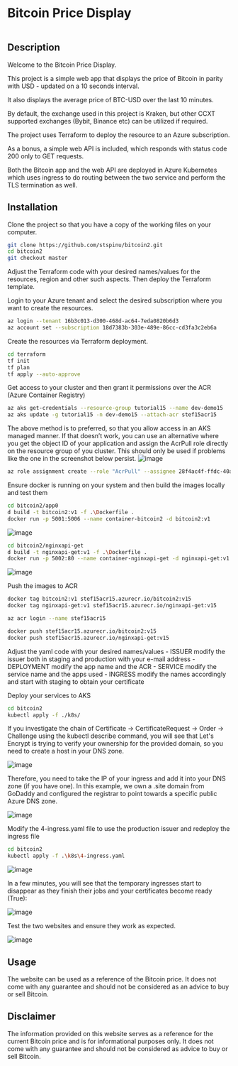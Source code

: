 # Bitcoin Price Display


```bash

```

## Description

Welcome to the Bitcoin Price Display.

This project is a simple web app that displays the price of Bitcoin in parity with USD - updated on a 10 seconds interval.

It also displays the average price of BTC-USD over the last 10 minutes. 

By default, the exchange used in this project is Kraken, but other CCXT supported exchanges (Bybit, Binance etc) can be utilized if required. 

The project uses Terraform to deploy the resource to an Azure subscription. 

As a bonus, a simple web API is included, which responds with status code 200 only to GET requests.

Both the Bitcoin app and the web API are deployed in Azure Kubernetes which uses ingress to do routing between the two service and perform the TLS termination as well. 

## Installation

Clone the project so that you have a copy of the working files on your computer.

```bash
git clone https://github.com/stspinu/bitcoin2.git
cd bitcoin2
git checkout master
```
Adjust the Terraform code with your desired names/values for the resources, region and other such aspects. Then deploy the Terraform template. 

Login to your Azure tenant and select the desired subscription where you want to create the resources.


```bash
az login --tenant 16b3c013-d300-468d-ac64-7eda0820b6d3
az account set --subscription 18d7383b-303e-489e-86cc-cd3fa3c2eb6a
```
Create the resources via Terraform deployment.

```bash
cd terraform
tf init
tf plan
tf apply --auto-approve
```

Get access to your cluster and then grant it permissions over the ACR (Azure Container Registry)

```bash
az aks get-credentials --resource-group tutorial15 --name dev-demo15
az aks update -g tutorial15 -n dev-demo15 --attach-acr stef15acr15
```
The above method is to preferred, so that you allow access in an AKS managed manner. If that doesn’t work, you can use an alternative where you get the object ID of your application and assign the AcrPull role directly on the resource group of you cluster. This should only be used if problems like the one in the screenshot below persist.
![image](https://github.com/stspinu/bitcoin2/assets/46924453/c7e23efb-87be-456c-a3d7-d5f73775c6a4)


```bash
az role assignment create --role "AcrPull" --assignee 28f4ac4f-ffdc-40a1-83f0-d774f7b068e5 --scope /subscriptions/18d7383b-303e-489e-86cc-cd3fa3c2eb6a/resourceGroups/tutorial15-dev-demo15
```
Ensure docker is running on your system and then build the images locally and test them

```bash
cd bitcoin2/app0
d build -t bitcoin2:v1 -f .\Dockerfile .
docker run -p 5001:5006 --name container-bitcoin2 -d bitcoin2:v1
```
![image](https://github.com/stspinu/bitcoin2/assets/46924453/4b9de191-755d-4699-bd49-c99a41eadbfc)


```bash
cd bitcoin2/nginxapi-get
d build -t nginxapi-get:v1 -f .\Dockerfile .
docker run -p 5002:80 --name container-nginxapi-get -d nginxapi-get:v1
```
![image](https://github.com/stspinu/bitcoin2/assets/46924453/7322fc98-c98c-4d3e-bce3-8608e64921c1)

Push the images to ACR

```bash
docker tag bitcoin2:v1 stef15acr15.azurecr.io/bitcoin2:v15
docker tag nginxapi-get:v1 stef15acr15.azurecr.io/nginxapi-get:v15

az acr login --name stef15acr15

docker push stef15acr15.azurecr.io/bitcoin2:v15
docker push stef15acr15.azurecr.io/nginxapi-get:v15
```
Adjust the yaml code with your desired names/values
	- ISSUER modify the issuer both in staging and production with your e-mail address
	- DEPLOYMENT modify the app name and the ACR
	- SERVICE modify the service name and the apps used
	- INGRESS modify the names accordingly and start with staging to obtain your certificate
	

Deploy your services to AKS

```bash
cd bitcoin2
kubectl apply -f ./k8s/
```
If you investigate the chain of Certificate -> CertificateRequest -> Order -> Challenge using the kubectl describe command, you will see that Let's Encrypt is trying to verify your ownership for the provided domain, so you need to create a host in your DNS zone. 

![image](https://github.com/stspinu/bitcoin2/assets/46924453/882fa0ea-6d74-4302-b372-8a218cf97a18)


Therefore, you need to take the IP of your ingress and add it into your DNS zone (if you have one). In this example, we own a .site domain from GoDaddy and configured the registrar to point towards a specific public Azure DNS zone.

![image](https://github.com/stspinu/bitcoin2/assets/46924453/33e43e9f-75a0-4a4f-97a5-47e67a7519a2)


Modify the 4-ingress.yaml file to use the production issuer and redeploy the ingress file


```bash
cd bitcoin2
kubectl apply -f .\k8s\4-ingress.yaml
```

![image](https://github.com/stspinu/bitcoin2/assets/46924453/df6a807f-26b3-4557-b3f0-0eb5b6d3351b)


In a few minutes, you will see that the temporary ingresses start to disappear as they finish their jobs and your certificates become ready (True):

![image](https://github.com/stspinu/bitcoin2/assets/46924453/4350169d-44e3-41bf-8d84-d7e233d81612)


Test the two websites and ensure they work as expected. 

![image](https://github.com/stspinu/bitcoin2/assets/46924453/02497b73-8777-40fe-823f-7169eb5f286e)

## Usage
The website can be used as a reference of the Bitcoin price. It does not come with any guarantee and should not be considered as an advice to buy or sell Bitcoin. 

## Disclaimer
The information provided on this website serves as a reference for the current Bitcoin price and is for informational purposes only. It does not come with any guarantee and should not be considered as advice to buy or sell Bitcoin.

